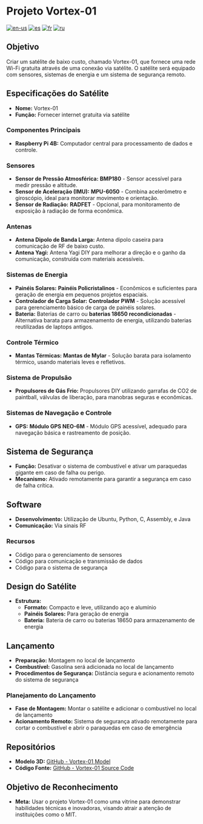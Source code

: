 # Projeto Vortex-01

[![en-us](https://img.shields.io/badge/lang-pt--BR-green.svg)](README.md)
[![es](https://img.shields.io/badge/lang-es-red)](README.es.md)
[![fr](https://img.shields.io/badge/lang-fr-blue)](README.fr.md)
[![ru](https://img.shields.io/badge/lang-ru-yellow.svg)](README.ru.md)

## Objetivo
Criar um satélite de baixo custo, chamado Vortex-01, que fornece uma rede Wi-Fi gratuita através de uma conexão via satélite. O satélite será equipado com sensores, sistemas de energia e um sistema de segurança remoto.

## Especificações do Satélite

- **Nome:** Vortex-01
- **Função:** Fornecer internet gratuita via satélite

### Componentes Principais

- **Raspberry Pi 4B:** Computador central para processamento de dados e controle.
  
### Sensores

- **Sensor de Pressão Atmosférica:** **BMP180** - Sensor acessível para medir pressão e altitude.
- **Sensor de Aceleração (IMU):** **MPU-6050** - Combina acelerômetro e giroscópio, ideal para monitorar movimento e orientação.
- **Sensor de Radiação:** **RADFET** - Opcional, para monitoramento de exposição à radiação de forma econômica.

### Antenas

- **Antena Dipolo de Banda Larga:** Antena dipolo caseira para comunicação de RF de baixo custo.
- **Antena Yagi:** Antena Yagi DIY para melhorar a direção e o ganho da comunicação, construída com materiais acessíveis.

### Sistemas de Energia

- **Painéis Solares:** **Painéis Policristalinos** - Econômicos e suficientes para geração de energia em pequenos projetos espaciais.
- **Controlador de Carga Solar:** **Controlador PWM** - Solução acessível para gerenciamento básico de carga de painéis solares.
- **Bateria:** Baterias de carro ou **baterias 18650 recondicionadas** - Alternativa barata para armazenamento de energia, utilizando baterias reutilizadas de laptops antigos.

### Controle Térmico

- **Mantas Térmicas:** **Mantas de Mylar** - Solução barata para isolamento térmico, usando materiais leves e refletivos.

### Sistema de Propulsão

- **Propulsores de Gás Frio:** Propulsores DIY utilizando garrafas de CO2 de paintball, válvulas de liberação, para manobras seguras e econômicas.

### Sistemas de Navegação e Controle

- **GPS:** **Módulo GPS NEO-6M** - Módulo GPS acessível, adequado para navegação básica e rastreamento de posição.

## Sistema de Segurança

- **Função:** Desativar o sistema de combustível e ativar um paraquedas gigante em caso de falha ou perigo.
- **Mecanismo:** Ativado remotamente para garantir a segurança em caso de falha crítica.

## Software

- **Desenvolvimento:** Utilização de Ubuntu, Python, C, Assembly, e Java
- **Comunicação:** Via sinais RF

### Recursos

- Código para o gerenciamento de sensores
- Código para comunicação e transmissão de dados
- Código para o sistema de segurança

## Design do Satélite

- **Estrutura:**
  - **Formato:** Compacto e leve, utilizando aço e alumínio
  - **Painéis Solares:** Para geração de energia
  - **Bateria:** Bateria de carro ou baterias 18650 para armazenamento de energia

## Lançamento

- **Preparação:** Montagem no local de lançamento
- **Combustível:** Gasolina será adicionada no local de lançamento
- **Procedimentos de Segurança:** Distância segura e acionamento remoto do sistema de segurança

### Planejamento do Lançamento

- **Fase de Montagem:** Montar o satélite e adicionar o combustível no local de lançamento
- **Acionamento Remoto:** Sistema de segurança ativado remotamente para cortar o combustível e abrir o paraquedas em caso de emergência

## Repositórios

- **Modelo 3D:** [GitHub - Vortex-01 Model](https://github.com/Vortex-01/Model)
- **Código Fonte:** [GitHub - Vortex-01 Source Code](https://github.com/Vortex-01/Source-Code)

## Objetivo de Reconhecimento

- **Meta:** Usar o projeto Vortex-01 como uma vitrine para demonstrar habilidades técnicas e inovadoras, visando atrair a atenção de instituições como o MIT.
